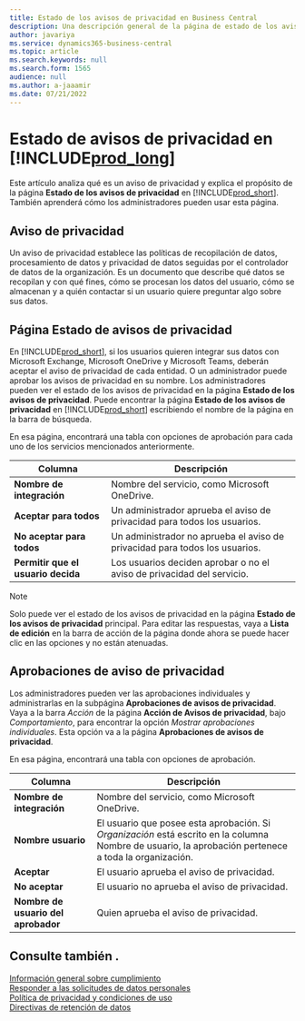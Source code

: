 ```yaml
---
title: Estado de los avisos de privacidad en Business Central
description: Una descripción general de la página de estado de los avisos de privacidad en Business Central
author: javariya
ms.service: dynamics365-business-central
ms.topic: article
ms.search.keywords: null
ms.search.form: 1565
audience: null
ms.author: a-jaaamir
ms.date: 07/21/2022
---
```


# <a name="privacy-notices-status-in-"></a><a name="privacy-notices-status-in-"></a>Estado de avisos de privacidad en [!INCLUDE[prod_long](includes/prod_long.md)]

Este artículo analiza qué es un aviso de privacidad y explica el propósito de la página **Estado de los avisos de privacidad** en [!INCLUDE[prod_short](includes/prod_short.md)]. También aprenderá cómo los administradores pueden usar esta página.

## <a name="privacy-notice"></a><a name="privacy-notice"></a>Aviso de privacidad

Un aviso de privacidad establece las políticas de recopilación de datos, procesamiento de datos y privacidad de datos seguidas por el controlador de datos de la organización. Es un documento que describe qué datos se recopilan y con qué fines, cómo se procesan los datos del usuario, cómo se almacenan y a quién contactar si un usuario quiere preguntar algo sobre sus datos. 

## <a name="privacy-notices-status-page"></a><a name="privacy-notices-status-page"></a>Página Estado de avisos de privacidad

En [!INCLUDE[prod_short](includes/prod_short.md)], si los usuarios quieren integrar sus datos con Microsoft Exchange, Microsoft OneDrive y Microsoft Teams, deberán aceptar el aviso de privacidad de cada entidad. O un administrador puede aprobar los avisos de privacidad en su nombre. Los administradores pueden ver el estado de los avisos de privacidad en la página **Estado de los avisos de privacidad**. Puede encontrar la página **Estado de los avisos de privacidad** en [!INCLUDE[prod_short](includes/prod_short.md)] escribiendo el nombre de la página en la barra de búsqueda.  

En esa página, encontrará una tabla con opciones de aprobación para cada uno de los servicios mencionados anteriormente. 

| Columna | Descripción |
| ----------- | ----------- | 
| **Nombre de integración** | Nombre del servicio, como Microsoft OneDrive. |
| **Aceptar para todos** | Un administrador aprueba el aviso de privacidad para todos los usuarios. |
| **No aceptar para todos** | Un administrador no aprueba el aviso de privacidad para todos los usuarios. |
| **Permitir que el usuario decida** | Los usuarios deciden aprobar o no el aviso de privacidad del servicio. |

> [!NOTE]
> Solo puede ver el estado de los avisos de privacidad en la página **Estado de los avisos de privacidad** principal. Para editar las respuestas, vaya a **Lista de edición** en la barra de acción de la página donde ahora se puede hacer clic en las opciones y no están atenuadas.

## <a name="privacy-notice-approvals"></a><a name="privacy-notice-approvals"></a>Aprobaciones de aviso de privacidad

Los administradores pueden ver las aprobaciones individuales y administrarlas en la subpágina **Aprobaciones de avisos de privacidad**. Vaya a la barra *Acción* de la página **Acción de Avisos de privacidad**, bajo *Comportamiento*, para encontrar la opción *Mostrar aprobaciones individuales*. Esta opción va a la página **Aprobaciones de avisos de privacidad**.<br>

En esa página, encontrará una tabla con opciones de aprobación. 

| Columna | Descripción |
| ----------- | ----------- | 
| **Nombre de integración** | Nombre del servicio, como Microsoft OneDrive. |
| **Nombre usuario** | El usuario que posee esta aprobación. Si *Organización* está escrito en la columna Nombre de usuario, la aprobación pertenece a toda la organización. 
| **Aceptar** | El usuario aprueba el aviso de privacidad. |
| **No aceptar** | El usuario no aprueba el aviso de privacidad. |
| **Nombre de usuario del aprobador** | Quien aprueba el aviso de privacidad. |

## <a name="see-also"></a><a name="see-also"></a>Consulte también .

[Información general sobre cumplimiento  ](/dynamics365/business-central/compliance/compliance-overview)  
[Responder a las solicitudes de datos personales  ](/dynamics365/business-central/admin-responding-to-requests-about-personal-data)  
[Política de privacidad y condiciones de uso ](/dynamics365/business-central/dev-itpro/developer/readiness/readiness-checklist-i-privacypolicy-termsofuse)  
[Directivas de retención de datos](/dynamics365-release-plan/2020wave2/smb/dynamics365-business-central/define-retention-policies) 
